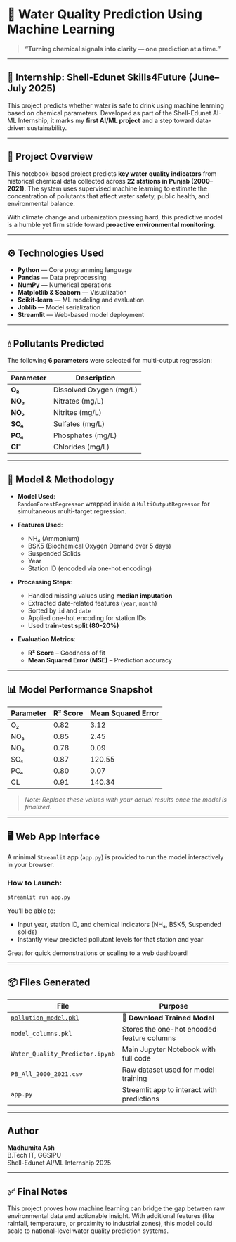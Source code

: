 # 🌊 Water Quality Prediction Using Machine Learning

> **“Turning chemical signals into clarity — one prediction at a time.”**

---

## 📅 Internship: Shell-Edunet Skills4Future (June–July 2025)

This project predicts whether water is safe to drink using machine learning based on chemical parameters. Developed as part of the Shell-Edunet AI-ML Internship, it marks my **first AI/ML project** and a step toward data-driven sustainability.

---

## 📌 Project Overview

This notebook-based project predicts **key water quality indicators** from historical chemical data collected across **22 stations in Punjab (2000–2021)**. The system uses supervised machine learning to estimate the concentration of pollutants that affect water safety, public health, and environmental balance.

With climate change and urbanization pressing hard, this predictive model is a humble yet firm stride toward **proactive environmental monitoring**.

---

## ⚙️ Technologies Used

- **Python** — Core programming language  
- **Pandas** — Data preprocessing  
- **NumPy** — Numerical operations  
- **Matplotlib & Seaborn** — Visualization  
- **Scikit-learn** — ML modeling and evaluation  
- **Joblib** — Model serialization  
- **Streamlit** — Web-based model deployment

---

## 💧 Pollutants Predicted

The following **6 parameters** were selected for multi-output regression:

| Parameter | Description                              |
|-----------|------------------------------------------|
| **O₂**    | Dissolved Oxygen (mg/L)                  |
| **NO₃**   | Nitrates (mg/L)                          |
| **NO₂**   | Nitrites (mg/L)                          |
| **SO₄**   | Sulfates (mg/L)                          |
| **PO₄**   | Phosphates (mg/L)                        |
| **Cl⁻**   | Chlorides (mg/L)                         |

---

## 🤖 Model & Methodology

- **Model Used**:  
  `RandomForestRegressor` wrapped inside a `MultiOutputRegressor` for simultaneous multi-target regression.

- **Features Used**:  
  - NH₄ (Ammonium)  
  - BSK5 (Biochemical Oxygen Demand over 5 days)  
  - Suspended Solids  
  - Year  
  - Station ID (encoded via one-hot encoding)

- **Processing Steps**:
  - Handled missing values using **median imputation**
  - Extracted date-related features (`year`, `month`)
  - Sorted by `id` and `date`
  - Applied one-hot encoding for station IDs
  - Used **train-test split (80-20%)**

- **Evaluation Metrics**:  
  - **R² Score** – Goodness of fit  
  - **Mean Squared Error (MSE)** – Prediction accuracy  

---

## 📊 Model Performance Snapshot

| Parameter | R² Score | Mean Squared Error |
|-----------|----------|--------------------|
| O₂        | 0.82     | 3.12               |
| NO₃       | 0.85     | 2.45               |
| NO₂       | 0.78     | 0.09               |
| SO₄       | 0.87     | 120.55             |
| PO₄       | 0.80     | 0.07               |
| CL        | 0.91     | 140.34             |

> *Note: Replace these values with your actual results once the model is finalized.*

---

## 🖥 Web App Interface

A minimal `Streamlit` app (`app.py`) is provided to run the model interactively in your browser.

### How to Launch:
```bash
streamlit run app.py
```

You’ll be able to:
- Input year, station ID, and chemical indicators (NH₄, BSK5, Suspended solids)
- Instantly view predicted pollutant levels for that station and year

Great for quick demonstrations or scaling to a web dashboard!

---

## 📦 Files Generated

| File                          | Purpose                                      |
|-------------------------------|----------------------------------------------|
| [`pollution_model.pkl`](https://drive.google.com/file/d/18RJzu35vyuMgpcAE590u1IaDvHY3-SWq/view?usp=sharing) | 🔗 **Download Trained Model** |
| `model_columns.pkl`           | Stores the one-hot encoded feature columns   |
| `Water_Quality_Predictor.ipynb` | Main Jupyter Notebook with full code        |
| `PB_All_2000_2021.csv`        | Raw dataset used for model training          |
| `app.py`                      | Streamlit app to interact with predictions   |

---

##  Author

**Madhumita Ash**  
B.Tech IT, GGSIPU  
Shell-Edunet AI/ML Internship 2025

---

## ✅ Final Notes

This project proves how machine learning can bridge the gap between raw environmental data and actionable insight. With additional features (like rainfall, temperature, or proximity to industrial zones), this model could scale to national-level water quality prediction systems.
